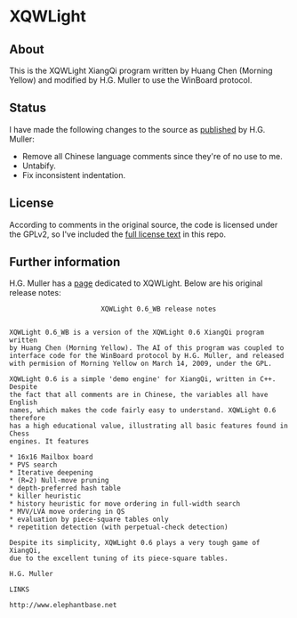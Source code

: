 XQWLight
========

About
-----

This is the XQWLight XiangQi program written by Huang Chen (Morning Yellow) and
modified by H.G. Muller to use the WinBoard protocol.

Status
------

I have made the following changes to the source as
[published](http://home.hccnet.nl/h.g.muller/XQWLight.zip) by H.G. Muller:

 - Remove all Chinese language comments since they're of no use to me.
 - Untabify.
 - Fix inconsistent indentation. 

License
-------

According to comments in the original source, the code is licensed under the
GPLv2, so I've included the
[full license text](https://github.com/rmoritz/XQWLight/blob/master/LICENSE) in
this repo.

Further information
-------------------

H.G. Muller has a [page](http://home.hccnet.nl/h.g.muller/XQWLight.html)
dedicated to XQWLight. Below are his original release notes:

	                       XQWLight 0.6_WB release notes
	
	
	XQWLight 0.6_WB is a version of the XQWLight 0.6 XiangQi program written
	by Huang Chen (Morning Yellow). The AI of this program was coupled to
	interface code for the WinBoard protocol by H.G. Muller, and released
	with permision of Morning Yellow on March 14, 2009, under the GPL.
	
	XQWLight 0.6 is a simple 'demo engine' for XiangQi, written in C++. Despite
	the fact that all comments are in Chinese, the variables all have English 
	names, which makes the code fairly easy to understand. XQWLight 0.6 therefore
	has a high educational value, illustrating all basic features found in Chess
	engines. It features
	
	* 16x16 Mailbox board
	* PVS search
	* Iterative deepening
	* (R=2) Null-move pruning
	* depth-preferred hash table
	* killer heuristic
	* history heuristic for move ordering in full-width search
	* MVV/LVA move ordering in QS
	* evaluation by piece-square tables only
	* repetition detection (with perpetual-check detection)
	
	Despite its simplicity, XQWLight 0.6 plays a very tough game of XiangQi,
	due to the excellent tuning of its piece-square tables.
	
	H.G. Muller
	
	LINKS
	
	http://www.elephantbase.net
